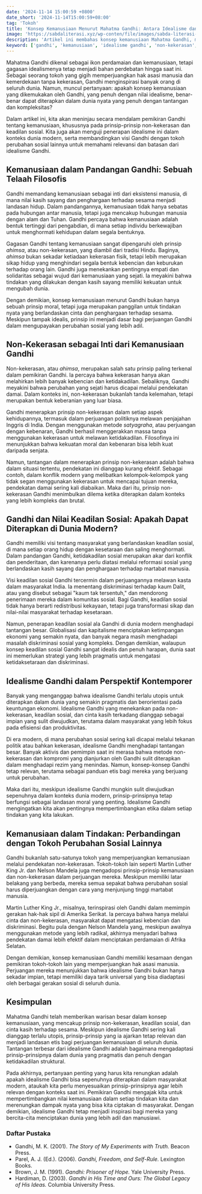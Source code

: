 ```yaml
---
date: '2024-11-14 15:00:59 +0800'
date_short: '2024-11-14T15:00:59+08:00'
tag: 'Tokoh'
title: 'Konsep Kemanusiaan Menurut Mahatma Gandhi: Antara Idealisme dan Realitas'
image: 'https://sabdaliterasi.xyz/wp-conten/file/images/sabda-literasi-konsep-kemanusiaan-menurut-mahatma-gandhi-antara-idealisme-dan-realitas.jpg'
description: 'Artikel ini membahas konsep kemanusiaan Mahatma Gandhi, menyoroti idealisme Gandhi dan tantangan penerapannya dalam dunia modern yang kompleks.'
keyword: ['gandhi', 'kemanusiaan', 'idealisme gandhi', 'non-kekerasan', 'keadilan sosial', 'konsep kemanusiaan gandhi']
---
```

<p>Mahatma Gandhi dikenal sebagai ikon perdamaian dan kemanusiaan, tetapi gagasan idealismenya tetap menjadi bahan perdebatan hingga saat ini. Sebagai seorang tokoh yang gigih memperjuangkan hak asasi manusia dan kemerdekaan tanpa kekerasan, Gandhi menginspirasi banyak orang di seluruh dunia. Namun, muncul pertanyaan: apakah konsep kemanusiaan yang dikemukakan oleh Gandhi, yang penuh dengan nilai idealisme, benar-benar dapat diterapkan dalam dunia nyata yang penuh dengan tantangan dan kompleksitas?</p><p>Dalam artikel ini, kita akan meninjau secara mendalam pemikiran Gandhi tentang kemanusiaan, khususnya pada prinsip-prinsip non-kekerasan dan keadilan sosial. Kita juga akan menguji penerapan idealisme ini dalam konteks dunia modern, serta membandingkan visi Gandhi dengan tokoh perubahan sosial lainnya untuk memahami relevansi dan batasan dari idealisme Gandhi.</p><h2><strong>Kemanusiaan dalam Pandangan Gandhi: Sebuah Telaah Filosofis</strong></h2><p>Gandhi memandang kemanusiaan sebagai inti dari eksistensi manusia, di mana nilai kasih sayang dan penghargaan terhadap sesama menjadi landasan hidup. Dalam pandangannya, kemanusiaan tidak hanya sebatas pada hubungan antar manusia, tetapi juga mencakup hubungan manusia dengan alam dan Tuhan. Gandhi percaya bahwa kemanusiaan adalah bentuk tertinggi dari pengabdian, di mana setiap individu berkewajiban untuk menghormati kehidupan dalam segala bentuknya.</p><p>Gagasan Gandhi tentang kemanusiaan sangat dipengaruhi oleh prinsip <em>ahimsa</em>, atau non-kekerasan, yang diambil dari tradisi Hindu. Baginya, <em>ahimsa</em> bukan sekadar ketiadaan kekerasan fisik, tetapi lebih merupakan sikap hidup yang menghindari segala bentuk kebencian dan keburukan terhadap orang lain. Gandhi juga menekankan pentingnya empati dan solidaritas sebagai wujud dari kemanusiaan yang sejati. Ia meyakini bahwa tindakan yang dilakukan dengan kasih sayang memiliki kekuatan untuk mengubah dunia.</p><p>Dengan demikian, konsep kemanusiaan menurut Gandhi bukan hanya sebuah prinsip moral, tetapi juga merupakan panggilan untuk tindakan nyata yang berlandaskan cinta dan penghargaan terhadap sesama. Meskipun tampak idealis, prinsip ini menjadi dasar bagi perjuangan Gandhi dalam mengupayakan perubahan sosial yang lebih adil.</p><h2><strong>Non-Kekerasan sebagai Inti dari Kemanusiaan Gandhi</strong></h2><p>Non-kekerasan, atau <em>ahimsa</em>, merupakan salah satu prinsip paling terkenal dalam pemikiran Gandhi. Ia percaya bahwa kekerasan hanya akan melahirkan lebih banyak kebencian dan ketidakadilan. Sebaliknya, Gandhi meyakini bahwa perubahan yang sejati harus dicapai melalui pendekatan damai. Dalam konteks ini, non-kekerasan bukanlah tanda kelemahan, tetapi merupakan bentuk keberanian yang luar biasa.</p><p>Gandhi menerapkan prinsip non-kekerasan dalam setiap aspek kehidupannya, termasuk dalam perjuangan politiknya melawan penjajahan Inggris di India. Dengan menggunakan metode <em>satyagraha</em>, atau perjuangan dengan kebenaran, Gandhi berhasil menggerakkan massa tanpa menggunakan kekerasan untuk melawan ketidakadilan. Filosofinya ini menunjukkan bahwa kekuatan moral dan kebenaran bisa lebih kuat daripada senjata.</p><p>Namun, tantangan dalam menerapkan prinsip non-kekerasan adalah bahwa dalam situasi tertentu, pendekatan ini dianggap kurang efektif. Sebagai contoh, dalam konflik modern yang melibatkan kelompok-kelompok yang tidak segan menggunakan kekerasan untuk mencapai tujuan mereka, pendekatan damai sering kali diabaikan. Maka dari itu, prinsip non-kekerasan Gandhi menimbulkan dilema ketika diterapkan dalam konteks yang lebih kompleks dan brutal.</p><h2><strong>Gandhi dan Nilai Keadilan Sosial: Apakah Dapat Diterapkan di Dunia Modern?</strong></h2><p>Gandhi memiliki visi tentang masyarakat yang berlandaskan keadilan sosial, di mana setiap orang hidup dengan kesetaraan dan saling menghormati. Dalam pandangan Gandhi, ketidakadilan sosial merupakan akar dari konflik dan penderitaan, dan karenanya perlu diatasi melalui reformasi sosial yang berlandaskan kasih sayang dan penghargaan terhadap martabat manusia.</p><p>Visi keadilan sosial Gandhi tercermin dalam perjuangannya melawan kasta dalam masyarakat India. Ia menentang diskriminasi terhadap kaum Dalit, atau yang disebut sebagai "kaum tak tersentuh," dan mendorong penerimaan mereka dalam komunitas sosial. Bagi Gandhi, keadilan sosial tidak hanya berarti redistribusi kekayaan, tetapi juga transformasi sikap dan nilai-nilai masyarakat terhadap kesetaraan.</p><p>Namun, penerapan keadilan sosial ala Gandhi di dunia modern menghadapi tantangan besar. Globalisasi dan kapitalisme menciptakan ketimpangan ekonomi yang semakin nyata, dan banyak negara masih menghadapi masalah diskriminasi sosial yang kompleks. Dengan demikian, walaupun konsep keadilan sosial Gandhi sangat idealis dan penuh harapan, dunia saat ini memerlukan strategi yang lebih pragmatis untuk mengatasi ketidaksetaraan dan diskriminasi.</p><h2><strong>Idealisme Gandhi dalam Perspektif Kontemporer</strong></h2><p>Banyak yang menganggap bahwa idealisme Gandhi terlalu utopis untuk diterapkan dalam dunia yang semakin pragmatis dan berorientasi pada keuntungan ekonomi. Idealisme Gandhi yang menekankan pada non-kekerasan, keadilan sosial, dan cinta kasih terkadang dianggap sebagai impian yang sulit diwujudkan, terutama dalam masyarakat yang lebih fokus pada efisiensi dan produktivitas.</p><p>Di era modern, di mana perubahan sosial sering kali dicapai melalui tekanan politik atau bahkan kekerasan, idealisme Gandhi menghadapi tantangan besar. Banyak aktivis dan pemimpin saat ini merasa bahwa metode non-kekerasan dan kompromi yang dianjurkan oleh Gandhi sulit diterapkan dalam menghadapi rezim yang menindas. Namun, konsep-konsep Gandhi tetap relevan, terutama sebagai panduan etis bagi mereka yang berjuang untuk perubahan.</p><p>Maka dari itu, meskipun idealisme Gandhi mungkin sulit diwujudkan sepenuhnya dalam konteks dunia modern, prinsip-prinsipnya tetap berfungsi sebagai landasan moral yang penting. Idealisme Gandhi mengingatkan kita akan pentingnya mempertimbangkan etika dalam setiap tindakan yang kita lakukan.</p><h2><strong>Kemanusiaan dalam Tindakan: Perbandingan dengan Tokoh Perubahan Sosial Lainnya</strong></h2><p>Gandhi bukanlah satu-satunya tokoh yang memperjuangkan kemanusiaan melalui pendekatan non-kekerasan. Tokoh-tokoh lain seperti Martin Luther King Jr. dan Nelson Mandela juga mengadopsi prinsip-prinsip kemanusiaan dan non-kekerasan dalam perjuangan mereka. Meskipun memiliki latar belakang yang berbeda, mereka semua sepakat bahwa perubahan sosial harus diperjuangkan dengan cara yang menjunjung tinggi martabat manusia.</p><p>Martin Luther King Jr., misalnya, terinspirasi oleh Gandhi dalam memimpin gerakan hak-hak sipil di Amerika Serikat. Ia percaya bahwa hanya melalui cinta dan non-kekerasan, masyarakat dapat mengatasi kebencian dan diskriminasi. Begitu pula dengan Nelson Mandela yang, meskipun awalnya menggunakan metode yang lebih radikal, akhirnya menyadari bahwa pendekatan damai lebih efektif dalam menciptakan perdamaian di Afrika Selatan.</p><p>Dengan demikian, konsep kemanusiaan Gandhi memiliki kesamaan dengan pemikiran tokoh-tokoh lain yang memperjuangkan hak asasi manusia. Perjuangan mereka menunjukkan bahwa idealisme Gandhi bukan hanya sekadar impian, tetapi memiliki daya tarik universal yang bisa diadaptasi oleh berbagai gerakan sosial di seluruh dunia.</p><h2><strong>Kesimpulan</strong></h2><p>Mahatma Gandhi telah memberikan warisan besar dalam konsep kemanusiaan, yang mencakup prinsip non-kekerasan, keadilan sosial, dan cinta kasih terhadap sesama. Meskipun idealisme Gandhi sering kali dianggap terlalu utopis, prinsip-prinsip yang ia ajarkan tetap relevan dan menjadi landasan etis bagi perjuangan kemanusiaan di seluruh dunia. Tantangan terbesar dari idealisme Gandhi adalah bagaimana mengadaptasi prinsip-prinsipnya dalam dunia yang pragmatis dan penuh dengan ketidakadilan struktural.</p><p>Pada akhirnya, pertanyaan penting yang harus kita renungkan adalah apakah idealisme Gandhi bisa sepenuhnya diterapkan dalam masyarakat modern, ataukah kita perlu menyesuaikan prinsip-prinsipnya agar lebih relevan dengan konteks saat ini. Pemikiran Gandhi mengajak kita untuk mempertimbangkan nilai kemanusiaan dalam setiap tindakan kita dan merenungkan dampak nyata yang bisa kita ciptakan di masyarakat. Dengan demikian, idealisme Gandhi tetap menjadi inspirasi bagi mereka yang bercita-cita menciptakan dunia yang lebih adil dan manusiawi.</p><h3><strong>Daftar Pustaka</strong></h3><ul><li>Gandhi, M. K. (2001). <em>The Story of My Experiments with Truth.</em> Beacon Press.</li><li>Parel, A. J. (Ed.). (2006). <em>Gandhi, Freedom, and Self-Rule.</em> Lexington Books.</li><li>Brown, J. M. (1991). <em>Gandhi: Prisoner of Hope.</em> Yale University Press.</li><li>Hardiman, D. (2003). <em>Gandhi in His Time and Ours: The Global Legacy of His Ideas.</em> Columbia University Press.</li></ul>

